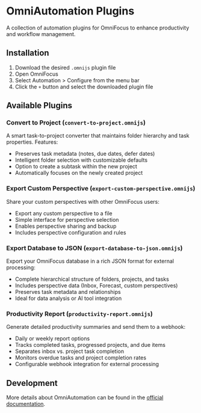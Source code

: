 # OmniAutomation Plugins

A collection of automation plugins for OmniFocus to enhance productivity and workflow management.

## Installation

1. Download the desired `.omnijs` plugin file
2. Open OmniFocus
3. Select Automation > Configure from the menu bar
4. Click the `+` button and select the downloaded plugin file

## Available Plugins

### Convert to Project (`convert-to-project.omnijs`)
A smart task-to-project converter that maintains folder hierarchy and task properties. Features:
- Preserves task metadata (notes, due dates, defer dates)
- Intelligent folder selection with customizable defaults
- Option to create a subtask within the new project
- Automatically focuses on the newly created project

### Export Custom Perspective (`export-custom-perspective.omnijs`)
Share your custom perspectives with other OmniFocus users:
- Export any custom perspective to a file
- Simple interface for perspective selection
- Enables perspective sharing and backup
- Includes perspective configuration and rules

### Export Database to JSON (`export-database-to-json.omnijs`)
Export your OmniFocus database in a rich JSON format for external processing:
- Complete hierarchical structure of folders, projects, and tasks
- Includes perspective data (Inbox, Forecast, custom perspectives)
- Preserves task metadata and relationships
- Ideal for data analysis or AI tool integration

### Productivity Report (`productivity-report.omnijs`)
Generate detailed productivity summaries and send them to a webhook:
- Daily or weekly report options
- Tracks completed tasks, progressed projects, and due items
- Separates inbox vs. project task completion
- Monitors overdue tasks and project completion rates
- Configurable webhook integration for external processing

## Development

More details about OmniAutomation can be found in the [official documentation](https://omni-automation.com/).
